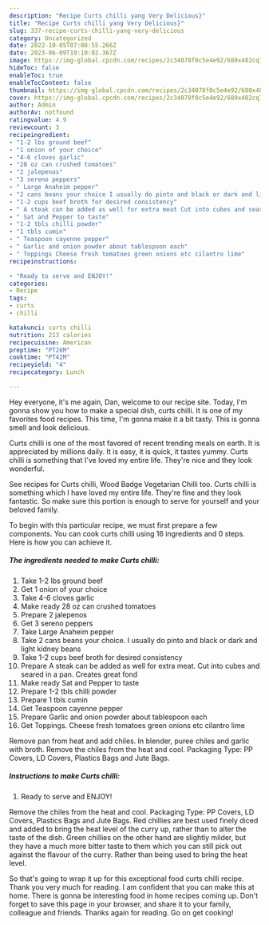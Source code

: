 ```yaml
---
description: "Recipe Curts chilli yang Very Delicious}"
title: "Recipe Curts chilli yang Very Delicious}"
slug: 337-recipe-curts-chilli-yang-very-delicious
category: Uncategorized
date: 2022-10-05T07:08:55.266Z
date: 2023-06-09T19:10:02.367Z
image: https://img-global.cpcdn.com/recipes/2c34078f0c5e4e92/680x482cq70/curts-chilli-recipe-main-photo.jpg
hideToc: false
enableToc: true
enableTocContent: false
thumbnail: https://img-global.cpcdn.com/recipes/2c34078f0c5e4e92/680x482cq70/curts-chilli-recipe-main-photo.jpg
cover: https://img-global.cpcdn.com/recipes/2c34078f0c5e4e92/680x482cq70/curts-chilli-recipe-main-photo.jpg
author: Admin
authorAv: notfound
ratingvalue: 4.9
reviewcount: 3
recipeingredient:
- "1-2 lbs ground beef"
- "1 onion of your choice"
- "4-6 cloves garlic"
- "28 oz can crushed tomatoes"
- "2 jalepenos"
- "3 sereno peppers"
- " Large Anaheim pepper"
- "2 cans beans your choice I usually do pinto and black or dark and light kidney beans"
- "1-2 cups beef broth for desired consistency"
- " A steak can be added as well for extra meat Cut into cubes and seared in a pan Creates great fond"
- " Sat and Pepper to taste"
- "1-2 tbls chilli powder"
- "1 tbls cumin"
- " Teaspoon cayenne pepper"
- " Garlic and onion powder about tablespoon each"
- " Toppings Cheese fresh tomatoes green onions etc cilantro lime"
recipeinstructions:

- "Ready to serve and ENJOY!"
categories:
- Recipe
tags:
- curts
- chilli

katakunci: curts chilli 
nutrition: 213 calories
recipecuisine: American
preptime: "PT26M"
cooktime: "PT42M"
recipeyield: "4"
recipecategory: Lunch

---
```



Hey everyone, it's me again, Dan, welcome to our recipe site. Today, I'm gonna show you how to make a special dish, curts chilli. It is one of my favorites food recipes. This time, I'm gonna make it a bit tasty. This is gonna smell and look delicious.

Curts chilli is one of the most favored of recent trending meals on earth. It is appreciated by millions daily. It is easy, it is quick, it tastes yummy. Curts chilli is something that I've loved my entire life. They're nice and they look wonderful.

See recipes for Curts chilli, Wood Badge Vegetarian Chilli too. Curts chilli is something which I have loved my entire life. They&#39;re fine and they look fantastic. So make sure this portion is enough to serve for yourself and your beloved family.


To begin with this particular recipe, we must first prepare a few components. You can cook curts chilli using 16 ingredients and 0 steps. Here is how you can achieve it.

<!--inarticleads1-->

##### The ingredients needed to make Curts chilli:

1. Take 1-2 lbs ground beef
1. Get 1 onion of your choice
1. Take 4-6 cloves garlic
1. Make ready 28 oz can crushed tomatoes
1. Prepare 2 jalepenos
1. Get 3 sereno peppers
1. Take  Large Anaheim pepper
1. Take 2 cans beans your choice. I usually do pinto and black or dark and light kidney beans
1. Take 1-2 cups beef broth for desired consistency
1. Prepare  A steak can be added as well for extra meat. Cut into cubes and seared in a pan. Creates great fond
1. Make ready  Sat and Pepper to taste
1. Prepare 1-2 tbls chilli powder
1. Prepare 1 tbls cumin
1. Get  Teaspoon cayenne pepper
1. Prepare  Garlic and onion powder about tablespoon each
1. Get  Toppings. Cheese fresh tomatoes green onions etc cilantro lime


Remove pan from heat and add chiles. In blender, puree chiles and garlic with broth. Remove the chiles from the heat and cool. Packaging Type: PP Covers, LD Covers, Plastics Bags and Jute Bags. 

<!--inarticleads2-->

##### Instructions to make Curts chilli:


1. Ready to serve and ENJOY!

Remove the chiles from the heat and cool. Packaging Type: PP Covers, LD Covers, Plastics Bags and Jute Bags. Red chillies are best used finely diced and added to bring the heat level of the curry up, rather than to alter the taste of the dish. Green chillies on the other hand are slightly milder, but they have a much more bitter taste to them which you can still pick out against the flavour of the curry. Rather than being used to bring the heat level. 

So that's going to wrap it up for this exceptional food curts chilli recipe. Thank you very much for reading. I am confident that you can make this at home. There is gonna be interesting food in home recipes coming up. Don't forget to save this page in your browser, and share it to your family, colleague and friends. Thanks again for reading. Go on get cooking!
